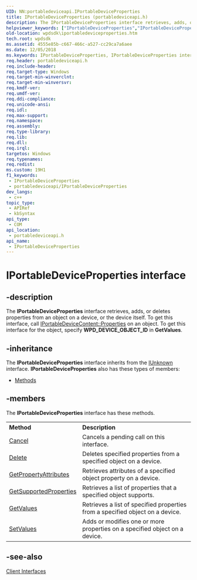 ```yaml
---
UID: NN:portabledeviceapi.IPortableDeviceProperties
title: IPortableDeviceProperties (portabledeviceapi.h)
description: The IPortableDeviceProperties interface retrieves, adds, or deletes properties from an object on a device, or the device itself.
helpviewer_keywords: ["IPortableDeviceProperties","IPortableDeviceProperties interface [Windows Portable Devices SDK]","IPortableDeviceProperties interface [Windows Portable Devices SDK]","described","IPortableDevicePropertiesInterface","portabledeviceapi/IPortableDeviceProperties","wpdsdk.iportabledeviceproperties"]
old-location: wpdsdk\iportabledeviceproperties.htm
tech.root: wpdsdk
ms.assetid: 4555e85b-c667-466c-a527-cc29ca7a6aee
ms.date: 12/05/2018
ms.keywords: IPortableDeviceProperties, IPortableDeviceProperties interface [Windows Portable Devices SDK], IPortableDeviceProperties interface [Windows Portable Devices SDK],described, IPortableDevicePropertiesInterface, portabledeviceapi/IPortableDeviceProperties, wpdsdk.iportabledeviceproperties
req.header: portabledeviceapi.h
req.include-header: 
req.target-type: Windows
req.target-min-winverclnt: 
req.target-min-winversvr: 
req.kmdf-ver: 
req.umdf-ver: 
req.ddi-compliance: 
req.unicode-ansi: 
req.idl: 
req.max-support: 
req.namespace: 
req.assembly: 
req.type-library: 
req.lib: 
req.dll: 
req.irql: 
targetos: Windows
req.typenames: 
req.redist: 
ms.custom: 19H1
f1_keywords:
 - IPortableDeviceProperties
 - portabledeviceapi/IPortableDeviceProperties
dev_langs:
 - c++
topic_type:
 - APIRef
 - kbSyntax
api_type:
 - COM
api_location:
 - portabledeviceapi.h
api_name:
 - IPortableDeviceProperties
---
```


# IPortableDeviceProperties interface


## -description

The <b>IPortableDeviceProperties</b> interface retrieves, adds, or deletes properties from an object on a device, or the device itself. To get this interface, call <a href="/windows/desktop/api/portabledeviceapi/nf-portabledeviceapi-iportabledevicecontent-properties">IPortableDeviceContent::Properties</a> on an object. To get this interface for the object, specify <b>WPD_DEVICE_OBJECT_ID</b> in <b>GetValues</b>.

## -inheritance

The <b xmlns:loc="http://microsoft.com/wdcml/l10n">IPortableDeviceProperties</b> interface inherits from the <a href="/windows/desktop/api/unknwn/nn-unknwn-iunknown">IUnknown</a> interface. <b>IPortableDeviceProperties</b> also has these types of members:
<ul>
<li><a href="https://docs.microsoft.com/">Methods</a></li>
</ul>

## -members

The <b>IPortableDeviceProperties</b> interface has these methods.
<table class="members" id="memberListMethods">
<tr>
<th align="left" width="37%">Method</th>
<th align="left" width="63%">Description</th>
</tr>
<tr data="declared;">
<td align="left" width="37%">
<a href="/windows/desktop/api/portabledeviceapi/nf-portabledeviceapi-iportabledeviceproperties-cancel">Cancel</a>
</td>
<td align="left" width="63%">
Cancels a pending call on this interface.

</td>
</tr>
<tr data="declared;">
<td align="left" width="37%">
<a href="/windows/desktop/api/portabledeviceapi/nf-portabledeviceapi-iportabledeviceproperties-delete">Delete</a>
</td>
<td align="left" width="63%">
Deletes specified properties from a specified object on a device.

</td>
</tr>
<tr data="declared;">
<td align="left" width="37%">
<a href="/windows/desktop/api/portabledeviceapi/nf-portabledeviceapi-iportabledeviceproperties-getpropertyattributes">GetPropertyAttributes</a>
</td>
<td align="left" width="63%">
Retrieves attributes of a specified object property on a device.

</td>
</tr>
<tr data="declared;">
<td align="left" width="37%">
<a href="/windows/desktop/api/portabledeviceapi/nf-portabledeviceapi-iportabledeviceproperties-getsupportedproperties">GetSupportedProperties</a>
</td>
<td align="left" width="63%">
Retrieves a list of properties that a specified object supports.

</td>
</tr>
<tr data="declared;">
<td align="left" width="37%">
<a href="/windows/desktop/api/portabledeviceapi/nf-portabledeviceapi-iportabledeviceproperties-getvalues">GetValues</a>
</td>
<td align="left" width="63%">
Retrieves a list of specified properties from a specified object on a device.

</td>
</tr>
<tr data="declared;">
<td align="left" width="37%">
<a href="/windows/desktop/api/portabledeviceapi/nf-portabledeviceapi-iportabledeviceproperties-setvalues">SetValues</a>
</td>
<td align="left" width="63%">
Adds or modifies one or more properties on a specified object on a device.

</td>
</tr>
</table>

## -see-also

<a href="/windows/desktop/wpd_sdk/client-interfaces">Client Interfaces</a>